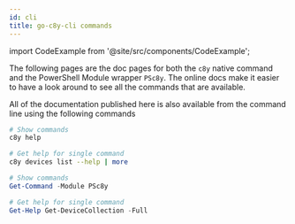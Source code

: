```yaml
---
id: cli
title: go-c8y-cli commands
---
```


import CodeExample from '@site/src/components/CodeExample';

The following pages are the doc pages for both the `c8y` native command and the PowerShell Module wrapper `PSc8y`. The online docs make it easier to have a look around to see all the commands that are available.

All of the documentation published here is also available from the command line using the following commands

<CodeExample>

```bash
# Show commands
c8y help

# Get help for single command
c8y devices list --help | more
```


```powershell
# Show commands
Get-Command -Module PSc8y

# Get help for single command
Get-Help Get-DeviceCollection -Full
```

</CodeExample>
